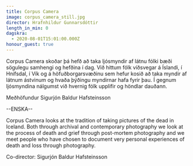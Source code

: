 ```yaml
---
title: Corpus Camera
image: corpus_camera_still.jpg
director: Hrafnhildur Gunnarsdóttir
length_in_min: 0
dagskra:
  - 2020-08-01T15:01:00.000Z
honour_guest: true
---
```

Corpus Camera skoðar þá hefð að taka ljósmyndir af látnu fólki bæði sögulegu samhengi og hefðina í dag. Við hittum fólk víðsvegar á Íslandi, í Hnífsdal, í Vík og á höfuðborgarsvæðinu sem hefur kosið að taka myndir af látnum ástvinum og hvaða þýðingu myndirnar hafa fyrir þau. Í gegnum ljósmyndina nálgumst við hvernig fólk upplifir og höndlar dauðann.

Meðhöfundur Sigurjón Baldur Hafsteinsson

\--ENSKA--

Corpus Camera looks at the tradition of taking pictures of the dead in Iceland. Both through archival and contemporary photography we look at the process of death and grief through post-mortem photography and we meet people who have chosen to document very personal experiences of death and loss through photography.

Co-director: Sigurjón Baldur Hafsteinsson